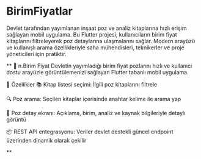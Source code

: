 # BirimFiyatlar
Devlet tarafından yayımlanan inşaat poz ve analiz kitaplarına hızlı erişim sağlayan mobil uygulama.  Bu Flutter projesi, kullanıcıların birim fiyat kitaplarını filtreleyerek poz detaylarına ulaşmalarını sağlar. Modern arayüzü ve kullanışlı arama özellikleriyle saha mühendisleri, teknikerler ve proje yöneticileri için pratiktir.


**
📱 n.Birim Fiyat
Devletin yayımladığı birim fiyat pozlarını hızlı ve kullanıcı dostu arayüzle görüntülemenizi sağlayan Flutter tabanlı mobil uygulama.

🚀 Özellikler
📚 Kitap listesi seçimi: İlgili poz kitaplarını filtrele

🔍 Poz arama: Seçilen kitaplar içerisinde anahtar kelime ile arama yap

📄 Poz detay ekranı: Açıklama, birim, analiz ve kaynak bilgileriyle detaylı görüntü

📦 REST API entegrasyonu: Veriler devlet destekli güncel endpoint üzerinden dinamik olarak çekilir

**

